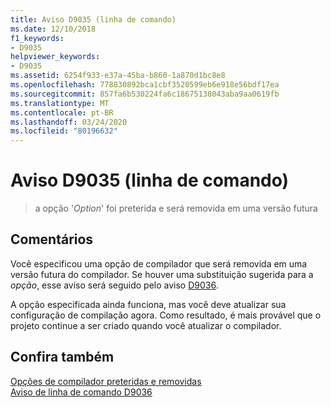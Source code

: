 ```yaml
---
title: Aviso D9035 (linha de comando)
ms.date: 12/10/2018
f1_keywords:
- D9035
helpviewer_keywords:
- D9035
ms.assetid: 6254f933-e37a-45ba-b860-1a870d1bc8e8
ms.openlocfilehash: 778830892bca1cbf3520599eb6e918e56bdf17ea
ms.sourcegitcommit: 857fa6b530224fa6c18675138043aba9aa0619fb
ms.translationtype: MT
ms.contentlocale: pt-BR
ms.lasthandoff: 03/24/2020
ms.locfileid: "80196632"
---
```

# <a name="command-line-warning-d9035"></a>Aviso D9035 (linha de comando)

> a opção '*Option*' foi preterida e será removida em uma versão futura

## <a name="remarks"></a>Comentários

Você especificou uma opção de compilador que será removida em uma versão futura do compilador. Se houver uma substituição sugerida para a *opção*, esse aviso será seguido pelo aviso [D9036](../../error-messages/tool-errors/command-line-warning-d9036.md).

A opção especificada ainda funciona, mas você deve atualizar sua configuração de compilação agora. Como resultado, é mais provável que o projeto continue a ser criado quando você atualizar o compilador.

## <a name="see-also"></a>Confira também

[Opções de compilador preteridas e removidas](../../build/reference/compiler-options-listed-by-category.md#deprecated-and-removed-compiler-options)<br/>
[Aviso de linha de comando D9036](command-line-warning-d9036.md)
